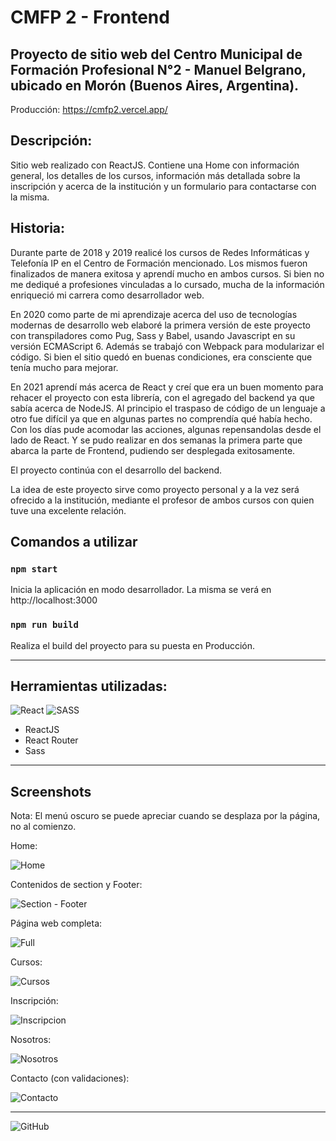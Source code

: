 # CMFP 2 - Frontend

## Proyecto de sitio web del Centro Municipal de Formación Profesional N°2 - Manuel Belgrano, ubicado en Morón (Buenos Aires, Argentina).

Producción: https://cmfp2.vercel.app/

## Descripción:

Sitio web realizado con ReactJS. Contiene una Home con información general, los detalles de los cursos, información más detallada sobre la inscripción y acerca de la institución y un formulario para contactarse con la misma.

## Historia:

Durante parte de 2018 y 2019 realicé los cursos de Redes Informáticas y Telefonía IP en el Centro de Formación mencionado. Los mismos fueron finalizados de manera exitosa y aprendí mucho en ambos cursos. Si bien no me dediqué a profesiones vinculadas a lo cursado, mucha de la información enriqueció mi carrera como desarrollador web.

En 2020 como parte de mi aprendizaje acerca del uso de tecnologías modernas de desarrollo web elaboré la primera versión de este proyecto con transpiladores como Pug, Sass y Babel, usando Javascript en su versión ECMAScript 6. Además se trabajó con Webpack para modularizar el código. Si bien el sitio quedó en buenas condiciones, era consciente que tenía mucho para mejorar.

En 2021 aprendí más acerca de React y creí que era un buen momento para rehacer el proyecto con esta librería, con el agregado del backend ya que sabía acerca de NodeJS. Al principio el traspaso de código de un lenguaje a otro fue difícil ya que en algunas partes no comprendía qué había hecho. Con los días pude acomodar las acciones, algunas repensandolas desde el lado de React. Y se pudo realizar en dos semanas la primera parte que abarca la parte de Frontend, pudiendo ser desplegada exitosamente.

El proyecto continúa con el desarrollo del backend.

La idea de este proyecto sirve como proyecto personal y a la vez será ofrecido a la institución, mediante el profesor de ambos cursos con quien tuve una excelente relación.

## Comandos a utilizar

### `npm start`

Inicia la aplicación en modo desarrollador. La misma se verá en http://localhost:3000

### `npm run build`

Realiza el build del proyecto para su puesta en Producción.

<hr>

## Herramientas utilizadas:

<div>
    <img alt="React" src="https://img.shields.io/badge/react-%2320232a.svg?style=for-the-badge&logo=react&logoColor=%2361DAFB"/>
    <img alt="SASS" src="https://img.shields.io/badge/SASS-hotpink.svg?style=for-the-badge&logo=SASS&logoColor=white"/>
</div>

-   ReactJS
-   React Router
-   Sass

<hr>

## Screenshots

Nota: El menú oscuro se puede apreciar cuando se desplaza por la página, no al comienzo.

Home:

![Home](https://raw.githubusercontent.com/matiasal55/cmfp2-v2-front/main/screenshots/01%20-%20home.png)

Contenidos de section y Footer:

![Section - Footer](https://raw.githubusercontent.com/matiasal55/cmfp2-v2-front/main/screenshots/02%20-%20section%20footer.png)

Página web completa:

![Full](https://raw.githubusercontent.com/matiasal55/cmfp2-v2-front/main/screenshots/03%20-%20total.png)

Cursos:

![Cursos](https://raw.githubusercontent.com/matiasal55/cmfp2-v2-front/main/screenshots/04%20-%20cursos.png)

Inscripción:

![Inscripcion](https://raw.githubusercontent.com/matiasal55/cmfp2-v2-front/main/screenshots/05%20-%20inscripcion.png)

Nosotros:

![Nosotros](https://raw.githubusercontent.com/matiasal55/cmfp2-v2-front/main/screenshots/06%20-%20nosotros.png)

Contacto (con validaciones):

![Contacto](https://raw.githubusercontent.com/matiasal55/cmfp2-v2-front/main/screenshots/07%20-%20contacto.png)

<hr>

<img alt="GitHub" src="https://img.shields.io/github/license/matiasal55/cmfp2-v2-front?style=for-the-badge">
